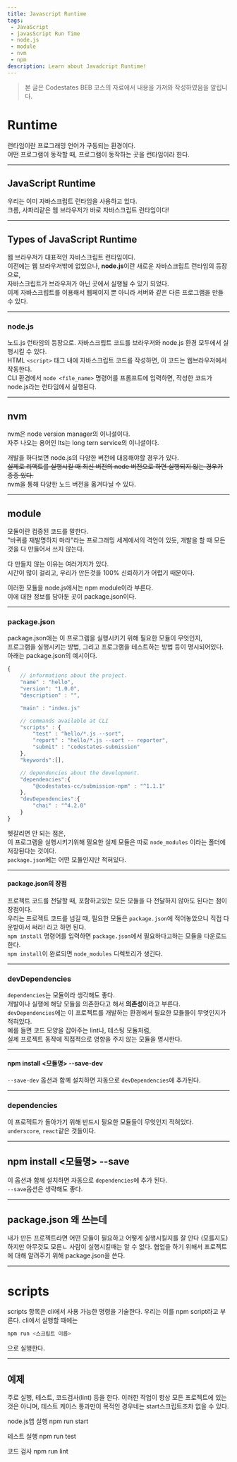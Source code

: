 ```yaml
---
title: Javascript Runtime
tags: 
 - JavaScript
 - javasScript Run Time
 - node.js
 - module
 - nvm
 - npm
description: Learn about Javadcript Runtime!
---
```

>   본 글은 Codestates BEB 코스의 자료에서 내용을 가져와 작성하였음을 알립니다.  
# Runtime
런타임이란 프로그래밍 언어가 구동되는 환경이다.  
어떤 프로그램이 동작할 때, 프로그램이 동작하는 곳을 런타임이라 한다.  

---
## JavaScript Runtime
우리는 이미 자바스크립트 런타임을 사용하고 있다.  
크롬, 사파리같은 웹 브라우저가 바로 자바스크립트 런타임이다!  

---
## Types of JavaScript Runtime
웹 브라우저가 대표적인 자바스크립트 런타임이다.  
이전에는 웹 브라우저밖에 없었으나, **node.js**이란 새로운 자바스크립트 런타임의 등장으로,  
자바스크립트가 브라우저가 아닌 곳에서 실행될 수 있기 되었다.  
이제 자바스크립트를 이용해서 웹페이지 뿐 아니라 서버와 같은 다른 프로그램을 만들 수 있다.  

---
### node.js
노드.js 런타임의 등장으로. 자바스크립트 코드를 브라우저와 node.js 환경 모두에서 실행시킬 수 있다.  
HTML `<script>` 태그 내에 자바스크립트 코드를 작성하면, 이 코드는 웹브라우저에서 작동한다.  
CLI 환경에서 `node <file_name>` 명령어를 프롬프트에 입력하면, 작성한 코드가 node.js라는 런타임에서 실행된다.  

---
## nvm
nvm은 node version manager의 이니셜이다.  
자주 나오는 용어인 lts는 long tern service의 이니셜이다.  
  
개발을 하다보면 node.js의 다양한 버전에 대응해야할 경우가 있다.  
~~실제로 리액트를 실행시킬 때 최신 버전의 node 버전으로 하면 실행되지 않는 경우가 종종 있다.~~  
nvm을 통해 다양한 노드 버전을 옮겨다닐 수 있다.  

---
## module
모듈이란 컴증된 코드를 말한다.  
"바퀴를 재발명하지 마라"라는 프로그래밍 세계에서의 격언이 있듯, 개발을 할 때 모든 것을 다 만들어서 쓰지 않는다.  
  
다 만들지 않는 이유는 여러가지가 있다.  
시간이 많이 걸리고, 우리가 만든것을 100% 신뢰하기가 어렵기 때문이다.  

이러한 모듈을 node.js에서는 npm module이라 부른다.  
이에 대한 정보를 담아둔 곳이 package.json이다.  

---
### package.json
package.json에는 이 프로그램을 실행시키기 위해 필요한 모듈이 무엇인지,  
프로그램을 실행시키는 방법, 그리고 프로그램을 테스트하는 방법 등이 명시되어있다.  
아래는 package.json의 예시이다.  

```javascript
{
    // informations about the project.
    "name" : "hello",
    "version": "1.0.0",
    "description" : "",

    "main" : "index.js"

    // commands available at CLI
    "scripts" : {
        "test" : "hello/*.js --sort",
        "report" : "hello/*.js --sort -- reporter",
        "submit" : "codestates-submission"
    },
    "keywords":[],

    // dependencies about the development.
    "dependencies":{
        "@codestates-cc/submission-npm" : "^1.1.1"
    },
    "devDependencies":{
        "chai" : "^4.2.0"
    }
}
```
헷갈리면 안 되는 점은,  
이 프로그램을 실행시키기위해 필요한 실제 모듈은 따로 `node_modules` 이라는 폴더에 저장된다는 것이다.  
`package.json`에는 어떤 모듈인지만 적혀있다.  

---
#### package.json의 장점
프로젝트 코드를 전달할 때, 포함하고있는 모든 모듈을 다 전달하지 않아도 된다는 점이 장점이다.  
우리는 프로젝트 코드를 넘길 때, 
필요한 모듈은 `package.json`에 적어놓았으니 직접 다운받아서 써라! 라고 하면 된다.  
`npm install` 명령어를 입력하면 `package.json`에서 필요하다고하는 모듈을 다운로드한다.   
`npm install`이 완료되면 `node_modules` 디렉토리가 생긴다.  

---
### devDependencies
`dependencies`는 모듈이라 생각해도 좋다.  
개발이나 실행에 해당 모듈을 의존한다고 해서 **의존성**이라고 부른다.  
`devDependencies`에는 이 프로젝트를 개발하는 환경에서 필요한 모듈들이 무엇인지가 적혀있다.  
예를 들면 코드 모양을 잡아주는 lint나, 테스팅 모듈처럼,  
실제 프로젝트 동작에 직접적으로 영향을 주지 않는 모듈을 명시한다.  

---
#### npm install <모듈명> --save-dev
`--save-dev` 옵션과 함꼐 설치하면 자동으로 `devDependencies`에 추가된다.  

---
### dependencies
이 프로젝트가 돌아가기 위해 반드시 필요한 모듈들이 무엇인지 적혀있다.  
`underscore`, `react`같은 것들이다.  

---
## npm install <모듈명> --save
이 옵션과 함께 설치하면 자동으로 `dependencies`에 추가 된다.  
`--save`옵션은 생략해도 좋다.

---
## package.json 왜 쓰는데
내가 만든 프로젝트라면 어떤 모듈이 필요하고 어떻게 실행시킬지를 잘 안다 (모를지도)
하지만 아무것도 모른ㄴ 사람이 실행시킬때는 알 수 없다.
협업을 하기 위해서 프로젝트에 대해 알려주기 위해 package.json을 쓴다.

---
# scripts
scripts 항목은 cli에서 사용 가능한 명령을 기술한다. 우리는 이를 npm script라고 부른다.
cli에서 실행할 때에는 
```bash
npm run <스크립트 이름>
```
으로 실행한다.

---
## 예제
주로 실행, 테스트, 코드검사(lint) 등을 한다.
이러한 작업이 항상 모든 프로젝트에 있는 것은 아니며, 테스트 케이스 통과만이 목적인 경우네는 start스크립트조차 없을 수 있다.

node.js앱 실행 
npm run start

테스트 실행
npm run test

코드 검사
npm run lint